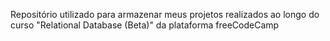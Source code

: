 Repositório utilizado para armazenar meus projetos realizados ao longo do curso "Relational Database (Beta)" da plataforma freeCodeCamp
